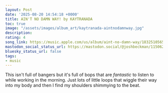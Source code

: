 ```yaml
---
layout: Post
date: '2025-08-20 14:54:18 +0000'
title: AIN'T NO DAMN WAY! by KAYTRANADA
toc: true
image: "/assets/images/album_art/kaytranada-aintnodamnway.jpg"
description:
rating: 4
song_link: https://music.apple.com/us/album/aint-no-damn-way/1832510565
mastodon_social_status_url: https://mastodon.social/@joshbeckman/115062307815622716
bluesky_status_url: false
tags:
- music
---
```




This isn't full of bangers but it's full of bops that are _fantastic_ to listen to while working in the morning. Just lots of little loops that wiggle their way into my body and then I find my shoulders shimmying to the beat.
